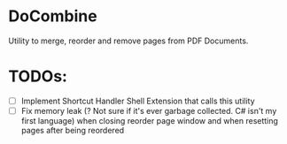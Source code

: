 # DoCombine

Utility to merge, reorder and remove pages from PDF Documents.

# TODOs:
- [ ] Implement Shortcut Handler Shell Extension that calls this utility
- [ ] Fix memory leak (? Not sure if it's ever garbage collected. C# isn't my first language) when closing reorder page window and when resetting pages after being reordered  